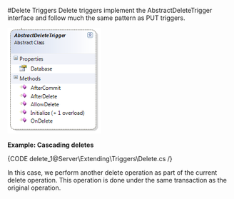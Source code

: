 #Delete Triggers
Delete triggers implement the AbstractDeleteTrigger interface and follow much the same pattern as PUT triggers.

![Figure 1: Triggers - Delete](images\triggers_delete_docs.png)

**Example: Cascading deletes**

{CODE delete_1@Server\Extending\Triggers\Delete.cs /}

In this case, we perform another delete operation as part of the current delete operation. This operation is done under the same transaction as the original operation.
